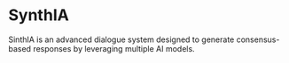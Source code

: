 # SynthIA
SinthIA is an advanced dialogue system designed to generate consensus-based responses by leveraging multiple AI models.
